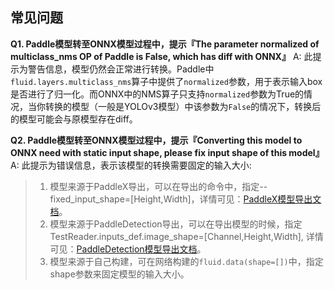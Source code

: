 ## 常见问题

**Q1. Paddle模型转至ONNX模型过程中，提示『The parameter normalized of multiclass_nms OP of Paddle is False, which has diff with ONNX』**
A: 此提示为警告信息，模型仍然会正常进行转换。Paddle中`fluid.layers.multiclass_nms`算子中提供了`normalized`参数，用于表示输入box是否进行了归一化。而ONNX中的NMS算子只支持`normalized`参数为True的情况，当你转换的模型（一般是YOLOv3模型）中该参数为`False`的情况下，转换后的模型可能会与原模型存在diff。

**Q2. Paddle模型转至ONNX模型过程中，提示『Converting this model to ONNX need with static input shape, please fix input shape of this model』**
A: 此提示为错误信息，表示该模型的转换需要固定的输入大小:
> 1. 模型来源于PaddleX导出，可以在导出的命令中，指定--fixed_input_shape=[Height,Width]，详情可见：[PaddleX模型导出文档](https://github.com/PaddlePaddle/PaddleX/blob/develop/docs/deploy/export_model.md)。
> 2. 模型来源于PaddleDetection导出，可以在导出模型的时候，指定 TestReader.inputs_def.image_shape=[Channel,Height,Width], 详情可见：[PaddleDetection模型导出文档](https://github.com/PaddlePaddle/PaddleDetection/blob/master/docs/advanced_tutorials/deploy/EXPORT_MODEL.md#设置导出模型的输入大小)。
> 3. 模型来源于自己构建，可在网络构建的`fluid.data(shape=[])`中，指定shape参数来固定模型的输入大小。
